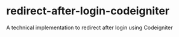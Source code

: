 # redirect-after-login-codeigniter
A technical implementation to redirect after login using Codeigniter
